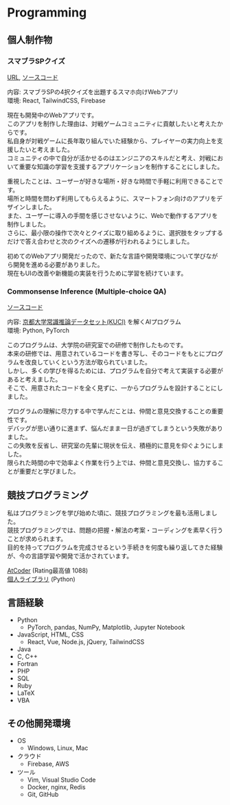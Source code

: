 # Programming

## 個人制作物

### スマブラSPクイズ
[URL](https://smash-quiz-a939e.web.app), [ソースコード](https://github.com/rik-tak/smash-ultimate-quiz)

内容: スマブラSPの4択クイズを出題するスマホ向けWebアプリ  
環境: React, TailwindCSS, Firebase

現在も開発中のWebアプリです。  
このアプリを制作した理由は、対戦ゲームコミュニティに貢献したいと考えたからです。  
私自身が対戦ゲームに長年取り組んでいた経験から、プレイヤーの実力向上を支援したいと考えました。  
コミュニティの中で自分が活かせるのはエンジニアのスキルだと考え、対戦において重要な知識の学習を支援するアプリケーションを制作することにしました。

重視したことは、ユーザーが好きな場所・好きな時間で手軽に利用できることです。  
場所と時間を問わず利用してもらえるように、スマートフォン向けのアプリをデザインしました。  
また、ユーザーに導入の手間を感じさせないように、Webで動作するアプリを制作しました。  
さらに、最小限の操作で次々とクイズに取り組めるように、選択肢をタップするだけで答え合わせと次のクイズへの遷移が行われるようにしました。

初めてのWebアプリ開発だったので、新たな言語や開発環境について学びながら開発を進める必要がありました。  
現在もUIの改善や新機能の実装を行うために学習を続けています。

### Commonsense Inference (Multiple-choice QA)
[ソースコード](https://github.com/rik-tak/commonsence_inference)

内容: [京都大学常識推論データセット(KUCI)](https://nlp.ist.i.kyoto-u.ac.jp/?KUCI) を解くAIプログラム  
環境: Python, PyTorch

このプログラムは、大学院の研究室での研修で制作したものです。  
本来の研修では、用意されているコードを書き写し、そのコードをもとにプログラムを改良していくという方法が取られていました。  
しかし、多くの学びを得るためには、プログラムを自分で考えて実装する必要があると考えました。  
そこで、用意されたコードを全く見ずに、一からプログラムを設計することにしました。

プログラムの理解に尽力する中で学んだことは、仲間と意見交換することの重要性です。  
デバッグが思い通りに進まず、悩んだまま一日が過ぎてしまうという失敗がありました。  
この失敗を反省し、研究室の先輩に現状を伝え、積極的に意見を仰ぐようにしました。  
限られた時間の中で効率よく作業を行う上では、仲間と意見交換し、協力することが重要だと学びました。

## 競技プログラミング
私はプログラミングを学び始めた頃に、競技プログラミングを最も活用しました。  
競技プログラミングでは、問題の把握・解法の考案・コーディングを素早く行うことが求められます。  
目的を持ってプログラムを完成させるという手続きを何度も繰り返してきた経験が、今の言語学習や開発で活かされています。

[AtCoder](https://atcoder.jp/users/A1phamath) (Rating最高値 1088)  
[個人ライブラリ](https://github.com/rik-tak/kyopro-python) (Python)

## 言語経験
- Python
    - PyTorch, pandas, NumPy, Matplotlib, Jupyter Notebook
- JavaScript, HTML, CSS
    - React, Vue, Node.js, jQuery, TailwindCSS
- Java
- C, C++
- Fortran
- PHP
- SQL
- Ruby
- LaTeX
- VBA

## その他開発環境
- OS
    - Windows, Linux, Mac
- クラウド
    - Firebase, AWS
- ツール
    - Vim, Visual Studio Code
    - Docker, nginx, Redis
    - Git, GitHub

